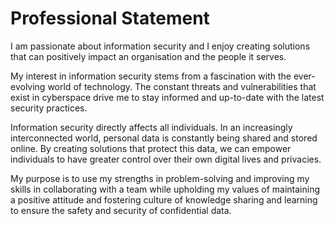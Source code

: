 # Professional Statement

I am passionate about information security and I enjoy creating solutions that can positively impact an organisation and the people it serves.

My interest in information security stems from a fascination with the ever-evolving world of technology. The constant threats and vulnerabilities that exist in cyberspace drive me to stay informed and up-to-date with the latest security practices.

Information security directly affects all individuals. In an increasingly interconnected world, personal data is constantly being shared and stored online. By creating solutions that protect this data, we can empower individuals to have greater control over their own digital lives and privacies.

My purpose is to use my strengths in problem-solving and improving my skills in collaborating with a team while upholding my values of maintaining a positive attitude and fostering culture of knowledge sharing and learning to ensure the safety and security of confidential data.
